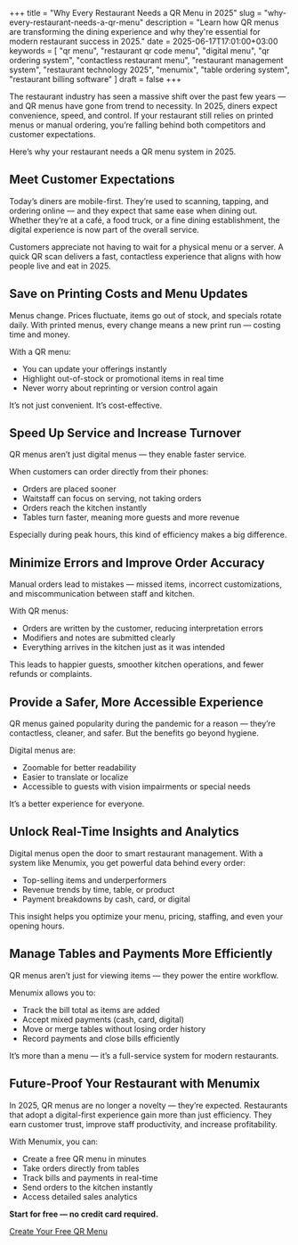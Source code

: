 +++
title = "Why Every Restaurant Needs a QR Menu in 2025"
slug = "why-every-restaurant-needs-a-qr-menu"
description = "Learn how QR menus are transforming the dining experience and why they're essential for modern restaurant success in 2025."
date = 2025-06-17T17:01:00+03:00
keywords = [ "qr menu", "restaurant qr code menu", "digital menu", "qr ordering system", "contactless restaurant menu", "restaurant management system", "restaurant technology 2025", "menumix", "table ordering system", "restaurant billing software"
]
draft = false
+++

The restaurant industry has seen a massive shift over the past few years — and QR menus have gone from trend to necessity. In 2025, diners expect convenience, speed, and control. If your restaurant still relies on printed menus or manual ordering, you’re falling behind both competitors and customer expectations.

Here’s why your restaurant needs a QR menu system in 2025.

## Meet Customer Expectations

Today’s diners are mobile-first. They’re used to scanning, tapping, and ordering online — and they expect that same ease when dining out. Whether they’re at a café, a food truck, or a fine dining establishment, the digital experience is now part of the overall service.

Customers appreciate not having to wait for a physical menu or a server. A quick QR scan delivers a fast, contactless experience that aligns with how people live and eat in 2025.

## Save on Printing Costs and Menu Updates

Menus change. Prices fluctuate, items go out of stock, and specials rotate daily. With printed menus, every change means a new print run — costing time and money.

With a QR menu:

- You can update your offerings instantly
- Highlight out-of-stock or promotional items in real time
- Never worry about reprinting or version control again

It’s not just convenient. It’s cost-effective.

## Speed Up Service and Increase Turnover

QR menus aren’t just digital menus — they enable faster service.

When customers can order directly from their phones:

- Orders are placed sooner
- Waitstaff can focus on serving, not taking orders
- Orders reach the kitchen instantly
- Tables turn faster, meaning more guests and more revenue

Especially during peak hours, this kind of efficiency makes a big difference.

## Minimize Errors and Improve Order Accuracy

Manual orders lead to mistakes — missed items, incorrect customizations, and miscommunication between staff and kitchen.

With QR menus:

- Orders are written by the customer, reducing interpretation errors
- Modifiers and notes are submitted clearly
- Everything arrives in the kitchen just as it was intended

This leads to happier guests, smoother kitchen operations, and fewer refunds or complaints.

## Provide a Safer, More Accessible Experience

QR menus gained popularity during the pandemic for a reason — they’re contactless, cleaner, and safer. But the benefits go beyond hygiene.

Digital menus are:

- Zoomable for better readability
- Easier to translate or localize
- Accessible to guests with vision impairments or special needs

It’s a better experience for everyone.

## Unlock Real-Time Insights and Analytics

Digital menus open the door to smart restaurant management. With a system like Menumix, you get powerful data behind every order:

- Top-selling items and underperformers
- Revenue trends by time, table, or product
- Payment breakdowns by cash, card, or digital

This insight helps you optimize your menu, pricing, staffing, and even your opening hours.

## Manage Tables and Payments More Efficiently

QR menus aren’t just for viewing items — they power the entire workflow.

Menumix allows you to:

- Track the bill total as items are added
- Accept mixed payments (cash, card, digital)
- Move or merge tables without losing order history
- Record payments and close bills efficiently

It’s more than a menu — it’s a full-service system for modern restaurants.

## Future-Proof Your Restaurant with Menumix

In 2025, QR menus are no longer a novelty — they’re expected. Restaurants that adopt a digital-first experience gain more than just efficiency. They earn customer trust, improve staff productivity, and increase profitability.

With Menumix, you can:

- Create a free QR menu in minutes
- Take orders directly from tables
- Track bills and payments in real-time
- Send orders to the kitchen instantly
- Access detailed sales analytics

**Start for free — no credit card required.**

[Create Your Free QR Menu](#)